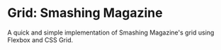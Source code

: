 # Grid: Smashing Magazine

A quick and simple implementation of Smashing Magazine's grid using Flexbox and CSS Grid.
